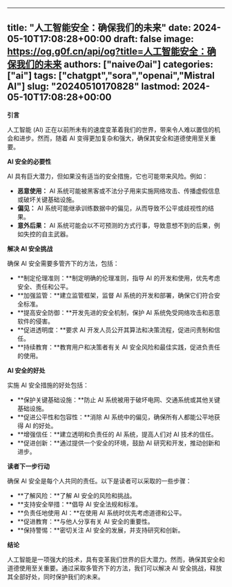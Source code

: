 
---
title: "人工智能安全：确保我们的未来"
date: 2024-05-10T17:08:28+00:00
draft: false
image: https://og.g0f.cn/api/og?title=人工智能安全：确保我们的未来
authors: ["naiveのai"]
categories: ["ai"]
tags: ["chatgpt","sora","openai","Mistral AI"]
slug: "20240510170828"
lastmod: 2024-05-10T17:08:28+00:00
---
**引言**

人工智能 (AI) 正在以前所未有的速度变革着我们的世界，带来令人难以置信的机会和进步。然而，随着 AI 变得更加复杂和强大，确保其安全和道德使用至关重要。

**AI 安全的必要性**

AI 具有巨大潜力，但如果没有适当的安全措施，它也可能带来风险。例如：

* **恶意使用：** AI 系统可能被黑客或不法分子用来实施网络攻击、传播虚假信息或破坏关键基础设施。
* **偏见：** AI 系统可能继承训练数据中的偏见，从而导致不公平或歧视性的结果。
* **意外后果：** AI 系统可能会以不可预测的方式行事，导致意想不到的后果，例如失控的自主武器。

**解决 AI 安全挑战**

确保 AI 安全需要多管齐下的方法，包括：

* **制定伦理准则：**制定明确的伦理准则，指导 AI 的开发和使用，优先考虑安全、责任和公平。
* **加强监管：**建立监管框架，监督 AI 系统的开发和部署，确保它们符合安全标准。
* **提高安全防御：**开发先进的安全机制，保护 AI 系统免受网络攻击和恶意软件的侵害。
* **促进透明度：**要求 AI 开发人员公开其算法和决策流程，促进问责制和信任。
* **持续教育：**教育用户和决策者有关 AI 安全风险和最佳实践，促进负责任的使用。

**AI 安全的好处**

实施 AI 安全措施的好处包括：

* **保护关键基础设施：**防止 AI 系统被用于破坏电网、交通系统或其他关键基础设施。
* **促进公平性和包容性：**消除 AI 系统中的偏见，确保所有人都能公平地获得 AI 的好处。
* **增强信任：**建立透明和负责任的 AI 系统，提高人们对 AI 技术的信任。
* **促进创新：**通过提供一个安全的环境，鼓励 AI 研究和开发，推动创新和进步。

**读者下一步行动**

确保 AI 安全是每个人共同的责任。以下是读者可以采取的一些步骤：

* **了解风险：**了解 AI 安全的风险和挑战。
* **支持安全举措：**倡导 AI 安全法规和标准。
* **负责任地使用 AI：**在使用 AI 系统时优先考虑道德和公平。
* **促进教育：**与他人分享有关 AI 安全的重要性。
* **保持警惕：**密切关注 AI 安全的发展，并支持研究和创新。

**结论**

人工智能是一项强大的技术，具有变革我们世界的巨大潜力。然而，确保其安全和道德使用至关重要。通过采取多管齐下的方法，我们可以解决 AI 安全挑战，释放其全部好处，同时保护我们的未来。